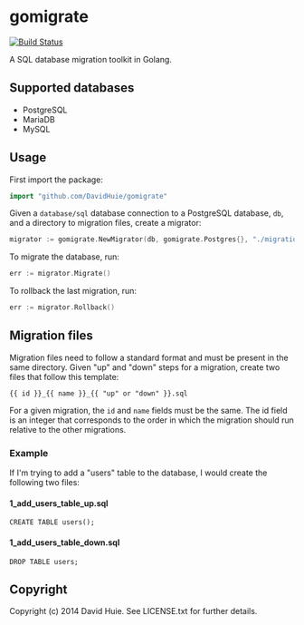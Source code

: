 # gomigrate

[![Build Status](https://travis-ci.org/DavidHuie/gomigrate.svg?branch=master)](https://travis-ci.org/DavidHuie/gomigrate)

A SQL database migration toolkit in Golang.

## Supported databases

- PostgreSQL
- MariaDB
- MySQL

## Usage

First import the package:

```go
import "github.com/DavidHuie/gomigrate"
```

Given a `database/sql` database connection to a PostgreSQL database, `db`,
and a directory to migration files, create a migrator:

```go
migrator := gomigrate.NewMigrator(db, gomigrate.Postgres{}, "./migrations")
```

To migrate the database, run:

```go
err := migrator.Migrate()
```

To rollback the last migration, run:

```go
err := migrator.Rollback()
```

## Migration files

Migration files need to follow a standard format and must be present
in the same directory. Given "up" and "down" steps for a migration,
create two files that follow this template:

```
{{ id }}_{{ name }}_{{ "up" or "down" }}.sql
```

For a given migration, the `id` and `name` fields must be the same.
The id field is an integer that corresponds to the order in which
the migration should run relative to the other migrations.

### Example

If I'm trying to add a "users" table to the database, I would create
the following two files:

#### 1_add_users_table_up.sql

```
CREATE TABLE users();
```

#### 1_add_users_table_down.sql
```
DROP TABLE users;
```

## Copyright

Copyright (c) 2014 David Huie. See LICENSE.txt for further details.
